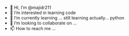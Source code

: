 - 👋 Hi, I’m @majidr211
- 👀 I’m interested in learning code
- 🌱 I’m currently learning ... still learning actually... python
- 💞️ I’m looking to collaborate on ...
- 📫 How to reach me ...

<!---
majidr211/majidr211 is a ✨ special ✨ repository because its `README.md` (this file) appears on your GitHub profile.
You can click the Preview link to take a look at your changes.
--->
